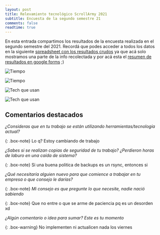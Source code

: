 ```yaml
---
layout: post
title: Relevamiento tecnológico ScrollArmy 2021
subtitle: Encuesta de la segundo semestre 21
comments: false
readtime: true
---
```


En esta entrada compartimos los resultados de la encuesta realizada en el segundo semestre del 2021. Recordá que podes acceder a todos los datos en la siguiente [spreadsheet con los resultados crudos](https://docs.google.com/spreadsheets/d/1K-eMzXyn1_UGQMACwQjRz1L92ipRpX5pELibw1Q2v74/edit?usp=sharing) ya que acá solo mostramos una parte de la info recolectada y por acá esta el [resumen de resultados en google forms](https://docs.google.com/forms/d/134uwWklkuMssfmM0vw6HPz5Ew2fcwHDYeP8R-S3X6rs/viewanalytics) ;)

![Tiempo](https://i.imgur.com/U9sypWU.png)

![Tiempo](https://i.imgur.com/21H4eY1.png)

![Tech que usan](https://i.imgur.com/5HL7WJ8.png)

![Tech que usan](https://i.imgur.com/8MFssN0.png)

## Comentarios destacados

*¿Consideras que en tu trabajo se están utilizando herramientas/tecnología actual?*

{: .box-note}
Lo q? Estoy cambiando de trabajo

*¿Sabes si se realizan copias de seguridad de tu trabajo? ¿Perdieron horas de laburo en una caída de sistema?*

{: .box-note}
Si una buena politica de backups es un rsync, entonces si

*¿Qué necesitaría alguien nuevo para que comience a trabajar en tu empresa o que consejo le darías?*

{: .box-note}
*Mi consejo es que pregunte lo que necesite, nadie nació sabiendo*

{: .box-note}
Que no entre o que se arme de paciencia pq es un desorden xd

*¿Algún comentario o idea para sumar? Este es tu momento*

{: .box-warning}
No implementen ni actualicen nada los viernes



